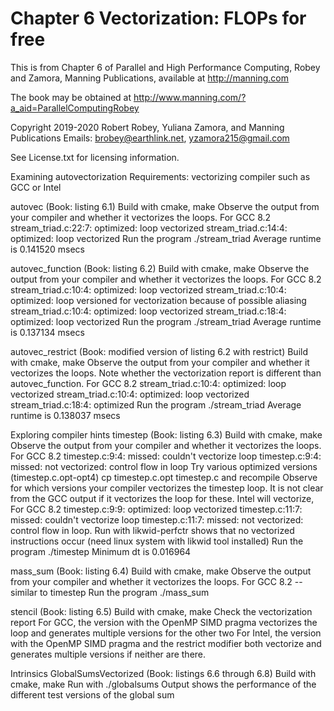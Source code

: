 # Chapter 6 Vectorization: FLOPs for free
This is from Chapter 6 of Parallel and High Performance Computing, Robey and Zamora,
Manning Publications, available at http://manning.com

The book may be obtained at
   http://www.manning.com/?a_aid=ParallelComputingRobey

Copyright 2019-2020 Robert Robey, Yuliana Zamora, and Manning Publications
Emails: brobey@earthlink.net, yzamora215@gmail.com

See License.txt for licensing information.

Examining autovectorization
   Requirements: vectorizing compiler such as GCC or Intel

   autovec (Book: listing 6.1)
      Build with cmake, make
      Observe the output from your compiler and whether it vectorizes the loops. For GCC 8.2
         stream_triad.c:22:7: optimized: loop vectorized
         stream_triad.c:14:4: optimized: loop vectorized
      Run the program ./stream_triad
         Average runtime is 0.141520 msecs

   autovec_function (Book: listing 6.2)
      Build with cmake, make
      Observe the output from your compiler and whether it vectorizes the loops. For GCC 8.2
         stream_triad.c:10:4: optimized: loop vectorized
         stream_triad.c:10:4: optimized:  loop versioned for vectorization because of possible aliasing
         stream_triad.c:10:4: optimized: loop vectorized
         stream_triad.c:18:4: optimized: loop vectorized
      Run the program ./stream_triad
         Average runtime is 0.137134 msecs
      
   autovec_restrict (Book: modified version of listing 6.2 with restrict)
      Build with cmake, make
      Observe the output from your compiler and whether it vectorizes the loops. Note whether the vectorization
            report is different than autovec_function. For GCC 8.2
         stream_triad.c:10:4: optimized: loop vectorized
         stream_triad.c:10:4: optimized: loop vectorized
         stream_triad.c:18:4: optimized
      Run the program ./stream_triad
         Average runtime is 0.138037 msecs

Exploring compiler hints
   timestep (Book: listing 6.3)
      Build with cmake, make
      Observe the output from your compiler and whether it vectorizes the loops.
         For GCC 8.2
            timestep.c:9:4: missed: couldn't vectorize loop
            timestep.c:9:4: missed: not vectorized: control flow in loop
      Try various optimized versions (timestep.c.opt-opt4)
         cp timestep.c.opt timestep.c and recompile
      Observe for which versions your compiler vectorizes the timestep loop. It is not clear from
         the GCC output if it vectorizes the loop for these. Intel will vectorize,
         For GCC 8.2
            timestep.c:9:9: optimized: loop vectorized
            timestep.c:11:7: missed: couldn't vectorize loop
            timestep.c:11:7: missed: not vectorized: control flow in loop.
         Run with likwid-perfctr shows that no vectorized instructions occur (need linux system
            with likwid tool installed)
      Run the program ./timestep
         Minimum dt is 0.016964
   
   mass_sum (Book: listing 6.4)
      Build with cmake, make
      Observe the output from your compiler and whether it vectorizes the loops.
         For GCC 8.2 -- similar to timestep
      Run the program ./mass_sum

   stencil (Book: listing 6.5)
      Build with cmake, make
      Check the vectorization report
         For GCC, the version with the OpenMP SIMD pragma vectorizes the loop and generates multiple
            versions for the other two
         For Intel, the version with the OpenMP SIMD pragma and the restrict modifier both vectorize and
            generates multiple versions if neither are there.

Intrinsics
   GlobalSumsVectorized (Book: listings 6.6 through 6.8)
      Build with cmake, make
      Run with ./globalsums
      Output shows the performance of the different test versions of the global sum
